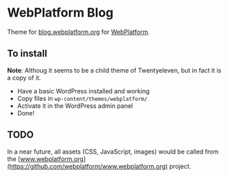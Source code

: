 # WebPlatform Blog

Theme for [blog.webplatform.org](http://blog.webplatform.org/) for [WebPlatform](http://www.webplatform.org/).

## To install

**Note**: Althoug it seems to be a child theme of Twentyeleven, but in fact it is a copy of it.

* Have a basic WordPress installed and working
* Copy files in `wp-content/themes/webplatform/`
* Activate it in the WordPress admin panel
* Done!

## TODO

In a near future, all assets (CSS, JavaScript, images) would be called from 
the [www.webplatform.org](https://github.com/webplatform/www.webplatform.org) project.
